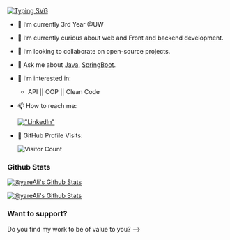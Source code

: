 [![Typing SVG](https://readme-typing-svg.herokuapp.com?font=Fira+Code&pause=1000&width=435&lines=Hi%2C+I+am+%40-Eng-yareAli+%F0%9F%91%8B)](https://git.io/typing-svg)


- 🔭 I’m currently 3rd Year @UW 
- 🌱 I’m currently curious about web and Front and backend development.
- 👯 I’m looking to collaborate on open-source projects.
- 💬 Ask me about [Java](https://www.java.com/en/), [SpringBoot](https://spring.io/).
- 👀 I’m interested in: 
   * API || OOP || Clean Code
   
- 📫 How to reach me:

 
  [!["LinkedIn"](https://img.shields.io/badge/LinkedIn-blue?style=flat&logo=linkedin&labelColor=blue)](https://www.linkedin.com/in/shuaibali1/)
  
- 👀 GitHub Profile Visits: 

  ![Visitor Count](https://profile-counter.glitch.me/yareAli/count.svg)
 

### Github Stats

[![@yareAli's Github Stats](https://github-readme-stats.vercel.app/api?username=yareAli&count_private=true&theme=default&show_icons=true&&title_color=fff&icon_color=79ff97&text_color=9f9f9f&bg_color=151515)](https://github.com/yareAli)

[![@yareAli's Github Stats](https://github-profile-summary-cards.vercel.app/api/cards/profile-details?username=yareAli&theme=vue)](https://github.com/yareAli)

### Want to support?
 
Do you find my work to be of value to you?
-->
